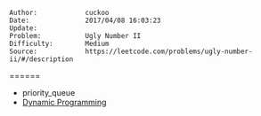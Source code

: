 
    Author:            cuckoo
    Date:              2017/04/08 16:03:23
    Update:            
    Problem:           Ugly Number II
    Difficulty:        Medium
    Source:            https://leetcode.com/problems/ugly-number-ii/#/description

======
 - priority_queue
 - [Dynamic Programming](http://www.geeksforgeeks.org/ugly-numbers/)
